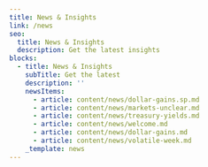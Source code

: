 ```yaml
---
title: News & Insights
link: /news
seo:
  title: News & Insights
  description: Get the latest insights
blocks:
  - title: News & Insights
    subTitle: Get the latest
    description: ''
    newsItems:
      - article: content/news/dollar-gains.sp.md
      - article: content/news/markets-unclear.md
      - article: content/news/treasury-yields.md
      - article: content/news/welcome.md
      - article: content/news/dollar-gains.md
      - article: content/news/volatile-week.md
    _template: news
---
```


